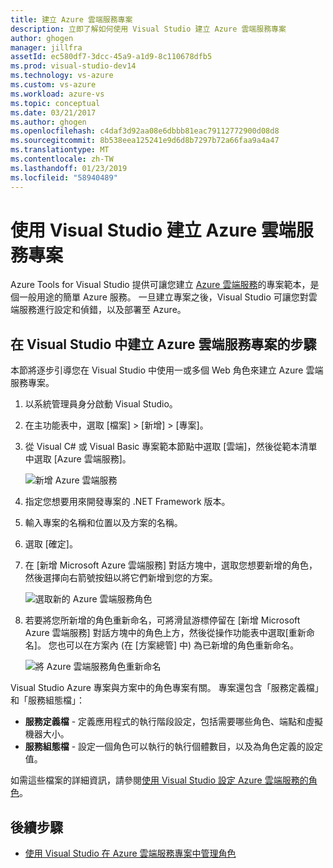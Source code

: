 ```yaml
---
title: 建立 Azure 雲端服務專案
description: 立即了解如何使用 Visual Studio 建立 Azure 雲端服務專案
author: ghogen
manager: jillfra
assetId: ec580df7-3dcc-45a9-a1d9-8c110678dfb5
ms.prod: visual-studio-dev14
ms.technology: vs-azure
ms.custom: vs-azure
ms.workload: azure-vs
ms.topic: conceptual
ms.date: 03/21/2017
ms.author: ghogen
ms.openlocfilehash: c4daf3d92aa08e6dbbb81eac79112772900d08d8
ms.sourcegitcommit: 8b538eea125241e9d6d8b7297b72a66faa9a4a47
ms.translationtype: MT
ms.contentlocale: zh-TW
ms.lasthandoff: 01/23/2019
ms.locfileid: "58940489"
---
```

# <a name="creating-an-azure-cloud-service-project-with-visual-studio"></a>使用 Visual Studio 建立 Azure 雲端服務專案
Azure Tools for Visual Studio 提供可讓您建立 [Azure 雲端服務](/azure/cloud-services/cloud-services-choose-me)的專案範本，是個一般用途的簡單 Azure 服務。 一旦建立專案之後，Visual Studio 可讓您對雲端服務進行設定和偵錯，以及部署至 Azure。

## <a name="steps-to-create-an-azure-cloud-service-project-in-visual-studio"></a>在 Visual Studio 中建立 Azure 雲端服務專案的步驟
本節將逐步引導您在 Visual Studio 中使用一或多個 Web 角色來建立 Azure 雲端服務專案。

1. 以系統管理員身分啟動 Visual Studio。

1. 在主功能表中，選取 [檔案] > [新增] > [專案]。

1. 從 Visual C# 或 Visual Basic 專案範本節點中選取 [雲端]，然後從範本清單中選取 [Azure 雲端服務]。

    ![新增 Azure 雲端服務](./media/vs-azure-tools-azure-project-create/new-project-wizard-for-cloud-service.png)

1. 指定您想要用來開發專案的 .NET Framework 版本。

1. 輸入專案的名稱和位置以及方案的名稱。

1. 選取 [確定]。

1. 在 [新增 Microsoft Azure 雲端服務] 對話方塊中，選取您想要新增的角色，然後選擇向右箭號按鈕以將它們新增到您的方案。

    ![選取新的 Azure 雲端服務角色](./media/vs-azure-tools-azure-project-create/new-cloud-service.png)

1. 若要將您所新增的角色重新命名，可將滑鼠游標停留在 [新增 Microsoft Azure 雲端服務] 對話方塊中的角色上方，然後從操作功能表中選取[重新命名]。 您也可以在方案內 (在 [方案總管] 中) 為已新增的角色重新命名。

    ![將 Azure 雲端服務角色重新命名](./media/vs-azure-tools-azure-project-create/new-cloud-service-rename.png)

Visual Studio Azure 專案與方案中的角色專案有關。 專案還包含「服務定義檔」和「服務組態檔」：

- **服務定義檔** - 定義應用程式的執行階段設定，包括需要哪些角色、端點和虛擬機器大小。
- **服務組態檔** - 設定一個角色可以執行的執行個體數目，以及為角色定義的設定值。

如需這些檔案的詳細資訊，請參閱[使用 Visual Studio 設定 Azure 雲端服務的角色](vs-azure-tools-configure-roles-for-cloud-service.md)。

## <a name="next-steps"></a>後續步驟
- [使用 Visual Studio 在 Azure 雲端服務專案中管理角色](./vs-azure-tools-cloud-service-project-managing-roles.md)
